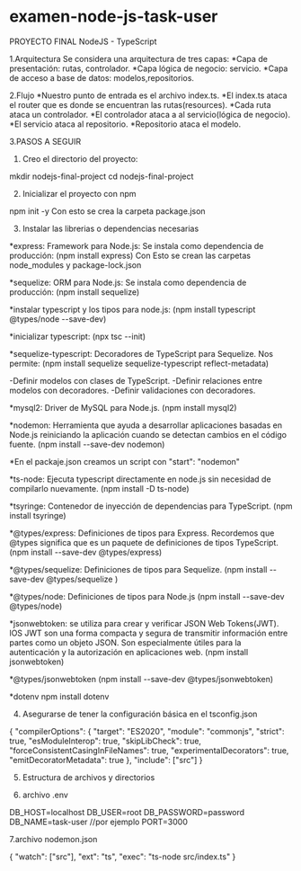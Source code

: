 # examen-node-js-task-user

PROYECTO FINAL NodeJS - TypeScript

1.Arquitectura
Se considera una arquitectura de tres capas:
*Capa de presentación: rutas, controlador.
*Capa lógica de negocio: servicio.
*Capa de acceso a base de datos: modelos,repositorios.

2.Flujo
*Nuestro punto de entrada es el archivo index.ts.
*El index.ts ataca el router que es donde se encuentran las rutas(resources).
*Cada ruta ataca un controlador.
*El controlador ataca a al servicio(lógica de negocio).
*El servicio ataca al repositorio.
*Repositorio ataca el modelo. 

3.PASOS A SEGUIR
1. Creo el directorio del proyecto:

mkdir nodejs-final-project
cd nodejs-final-project

2. Inicializar el proyecto con npm

npm init -y
Con esto se crea la carpeta package.json

3. Instalar las librerias o dependencias necesarias

*express: Framework para Node.js: Se instala como dependencia de producción: (npm install express)
Con Esto se crean las carpetas node_modules y package-lock.json

*sequelize: ORM para Node.js: Se instala como dependencia de producción: (npm install sequelize)

*instalar typescript y los tipos para node.js:
(npm install typescript @types/node --save-dev)

*inicializar typescript:
(npx tsc --init)

*sequelize-typescript: Decoradores de TypeScript para Sequelize. Nos permite: 
(npm install sequelize sequelize-typescript reflect-metadata)

-Definir modelos con clases de TypeScript.
-Definir relaciones entre modelos con decoradores.
-Definir validaciones con decoradores.

*mysql2: Driver de MySQL para Node.js.
(npm install mysql2)

*nodemon: Herramienta que ayuda a desarrollar aplicaciones basadas en Node.js reiniciando la aplicación cuando se detectan cambios en el código fuente. 
(npm install --save-dev nodemon)

*En el packaje.json creamos un script con "start": "nodemon"

*ts-node: Ejecuta typescript directamente en node.js sin necesidad de compilarlo nuevamente. 
(npm install -D ts-node)

*tsyringe: Contenedor de inyección de dependencias para TypeScript.
(npm install tsyringe)

*@types/express: Definiciones de tipos para Express. Recordemos que @types significa que es un paquete de definiciones de tipos TypeScript.
(npm install --save-dev @types/express)

*@types/sequelize: Definiciones de tipos para Sequelize.
(npm install --save-dev @types/sequelize
)

*@types/node: Definiciones de tipos para Node.js
(npm install --save-dev @types/node)

*jsonwebtoken: se utiliza para crear y verificar JSON Web Tokens(JWT). lOS JWT son una forma compacta y segura de transmitir información entre partes como un objeto JSON. Son especialmente útiles para la autenticación y la autorización en aplicaciones web.
(npm install jsonwebtoken)

*@types/jsonwebtoken
(npm install --save-dev @types/jsonwebtoken)

*dotenv
npm install dotenv

4. Asegurarse de tener la configuración básica en el tsconfig.json

{
  "compilerOptions": {
    "target": "ES2020",
    "module": "commonjs",
    "strict": true,
    "esModuleInterop": true,
    "skipLibCheck": true,
    "forceConsistentCasingInFileNames": true,
    "experimentalDecorators": true,
    "emitDecoratorMetadata": true
  },
  "include": ["src"]
}

5. Estructura de archivos y directorios

6. archivo .env

DB_HOST=localhost
DB_USER=root
DB_PASSWORD=password
DB_NAME=task-user //por ejemplo
PORT=3000

7.archivo nodemon.json

{
    "watch": ["src"],
    "ext": "ts",
    "exec": "ts-node src/index.ts"
}

